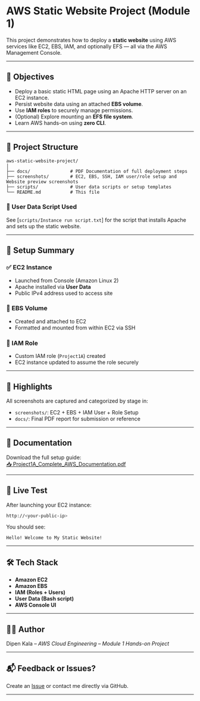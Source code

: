 
# AWS Static Website Project (Module 1)

This project demonstrates how to deploy a **static website** using AWS services like EC2, EBS, IAM, and optionally EFS — all via the AWS Management Console.

---

## 📌 Objectives

- Deploy a basic static HTML page using an Apache HTTP server on an EC2 instance.
- Persist website data using an attached **EBS volume**.
- Use **IAM roles** to securely manage permissions.
- (Optional) Explore mounting an **EFS file system**.
- Learn AWS hands-on using **zero CLI**.

---

## 📁 Project Structure

```
aws-static-website-project/
│
├── docs/               # PDF Documentation of full deployment steps
├── screenshots/        # EC2, EBS, SSH, IAM user/role setup and Website preview screenshots
├── scripts/            # User data scripts or setup templates
└── README.md           # This file

```

### 🔧 User Data Script Used
See [`scripts/Instance run script.txt`] for the script that installs Apache and sets up the static website.

---

## 🧪 Setup Summary

### ✅ EC2 Instance
- Launched from Console (Amazon Linux 2)
- Apache installed via **User Data**
- Public IPv4 address used to access site

### 💽 EBS Volume
- Created and attached to EC2
- Formatted and mounted from within EC2 via SSH

### 🔐 IAM Role
- Custom IAM role (`Project1A`) created
- EC2 instance updated to assume the role securely

---

## 📸 Highlights

All screenshots are captured and categorized by stage in:
- `screenshots/`: EC2 + EBS + IAM User + Role Setup
- `docs/`: Final PDF report for submission or reference

---

## 📄 Documentation

Download the full setup guide:  
[📥 Project1A_Complete_AWS_Documentation.pdf](./docs/Project1A_Complete_AWS_Documentation.pdf)

---

## 🚀 Live Test

After launching your EC2 instance:
```bash
http://<your-public-ip>
```
You should see:
```
Hello! Welcome to My Static Website!
```

---

## 🛠 Tech Stack

- **Amazon EC2**
- **Amazon EBS**
- **IAM (Roles + Users)**
- **User Data (Bash script)**
- **AWS Console UI**

---

## 👨‍💻 Author

Dipen Kala – *AWS Cloud Engineering – Module 1 Hands-on Project*

---

## 📬 Feedback or Issues?

Create an [Issue](https://github.com/your-repo/issues) or contact me directly via GitHub.

---

